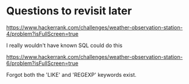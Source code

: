 # Questions to revisit later

https://www.hackerrank.com/challenges/weather-observation-station-4/problem?isFullScreen=true

I really wouldn't have known SQL could do this

https://www.hackerrank.com/challenges/weather-observation-station-6/problem?isFullScreen=true

Forgot both the 'LIKE' and 'REGEXP' keywords exist.

